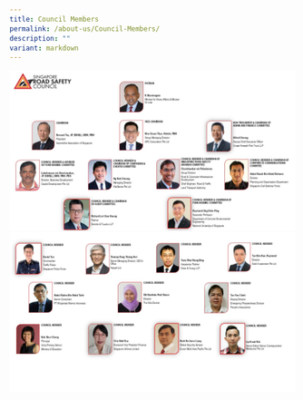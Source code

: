 ```yaml
---
title: Council Members
permalink: /about-us/Council-Members/
description: ""
variant: markdown
---
```

![](/images/SRSC_Org_Chart_v9_1.jpg)
![](/images/SRSC_Org_Chart_v9_2.jpg)
